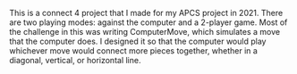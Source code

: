 This is a connect 4 project that I made for my APCS project in 2021. There are two playing modes: against the computer and a 2-player game. 
Most of the challenge in this was writing ComputerMove, which simulates a move that the computer does. I designed it so that the computer
would play whichever move would connect more pieces together, whether in a diagonal, vertical, or horizontal line. 

